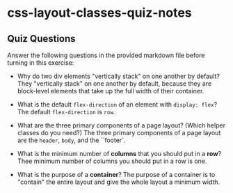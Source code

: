 # css-layout-classes-quiz-notes

## Quiz Questions

Answer the following questions in the provided markdown file before turning in this exercise:

- Why do two div elements "vertically stack" on one another by default?
  They "vertically stack" on one another by default, because they are block-level elements that take up the full width
  of their container.

- What is the default `flex-direction` of an element with `display: flex`?
  The default `flex-direction` is `row`.

- What are the three primary components of a page layout? (Which helper classes do you need?)
  The three primary components of a page layout are the `header`, `body`, and the ``footer`.

- What is the minimum number of **columns** that you should put in a **row**?
  Thee minimum number of columns you should put in a row is one.

- What is the purpose of a **container**?
  The purpose of a container is to "contain" the entire layout and give the whole layout a minimum width.
